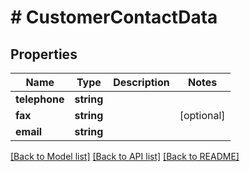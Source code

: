 # # CustomerContactData

## Properties

Name | Type | Description | Notes
------------ | ------------- | ------------- | -------------
**telephone** | **string** |  |
**fax** | **string** |  | [optional]
**email** | **string** |  |

[[Back to Model list]](../../README.md#models) [[Back to API list]](../../README.md#endpoints) [[Back to README]](../../README.md)
